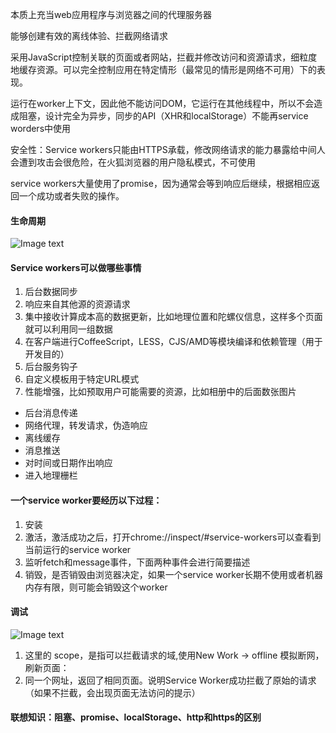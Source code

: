  本质上充当web应用程序与浏览器之间的代理服务器

 能够创建有效的离线体验、拦截网络请求

 采用JavaScript控制关联的页面或者网站，拦截并修改访问和资源请求，细粒度地缓存资源。可以完全控制应用在特定情形（最常见的情形是网络不可用）下的表现。

 运行在worker上下文，因此他不能访问DOM，它运行在其他线程中，所以不会造成阻塞，设计完全为异步，同步的API（XHR和localStorage）不能再service worders中使用

 安全性：Service workers只能由HTTPS承载，修改网络请求的能力暴露给中间人会遭到攻击会很危险，在火狐浏览器的用户隐私模式，不可使用

 service workers大量使用了promise，因为通常会等到响应后继续，根据相应返回一个成功或者失败的操作。
 
#### 生命周期
![Image text](http://jbcdn2.b0.upaiyun.com/2016/01/55b0169cdfe92b08203757ebc4e5ece2.png)

####  Service workers可以做哪些事情
1. 后台数据同步
2. 响应来自其他源的资源请求
3. 集中接收计算成本高的数据更新，比如地理位置和陀螺仪信息，这样多个页面就可以利用同一组数据
4. 在客户端进行CoffeeScript，LESS，CJS/AMD等模块编译和依赖管理（用于开发目的）
5. 后台服务钩子
6. 自定义模板用于特定URL模式
7. 性能增强，比如预取用户可能需要的资源，比如相册中的后面数张图片

* 后台消息传递
* 网络代理，转发请求，伪造响应
* 离线缓存
* 消息推送
* 对时间或日期作出响应
* 进入地理栅栏

#### 一个service worker要经历以下过程：
1. 安装
2. 激活，激活成功之后，打开chrome://inspect/#service-workers可以查看到当前运行的service worker
3. 监听fetch和message事件，下面两种事件会进行简要描述
4. 销毁，是否销毁由浏览器决定，如果一个service worker长期不使用或者机器内存有限，则可能会销毁这个worker

#### 调试
![Image text](http://img.blog.csdn.net/20160610232003208)
1. 这里的 scope，是指可以拦截请求的域,使用New Work -> offline 模拟断网，刷新页面： 
2. 同一个网址，返回了相同页面。说明Service Worker成功拦截了原始的请求（如果不拦截，会出现页面无法访问的提示）



####	联想知识：阻塞、promise、localStorage、http和https的区别
